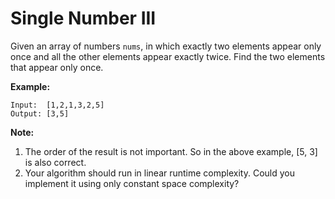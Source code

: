 # Single Number III

Given an array of numbers `nums`, in which exactly two elements appear only once and all the other elements appear exactly twice. Find the two elements that appear only once.

__Example:__

```pseudo
Input:  [1,2,1,3,2,5]
Output: [3,5]
```

__Note:__

1. The order of the result is not important. So in the above example, [5, 3] is also correct.
2. Your algorithm should run in linear runtime complexity. Could you implement it using only constant space complexity?